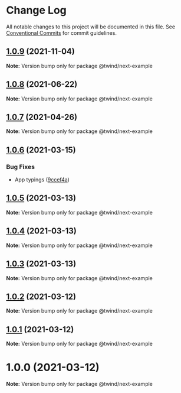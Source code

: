 # Change Log

All notable changes to this project will be documented in this file.
See [Conventional Commits](https://conventionalcommits.org) for commit guidelines.

## [1.0.9](https://github.com/tw-in-js/use-twind-with/compare/@twind/next-example@1.0.8...@twind/next-example@1.0.9) (2021-11-04)

**Note:** Version bump only for package @twind/next-example

## [1.0.8](https://github.com/tw-in-js/use-twind-with/compare/@twind/next-example@1.0.7...@twind/next-example@1.0.8) (2021-06-22)

**Note:** Version bump only for package @twind/next-example

## [1.0.7](https://github.com/tw-in-js/use-twind-with/compare/@twind/next-example@1.0.6...@twind/next-example@1.0.7) (2021-04-26)

**Note:** Version bump only for package @twind/next-example

## [1.0.6](https://github.com/tw-in-js/use-twind-with/compare/@twind/next-example@1.0.5...@twind/next-example@1.0.6) (2021-03-15)

### Bug Fixes

- App typings ([9ccef4a](https://github.com/tw-in-js/use-twind-with/commit/9ccef4af1a556c52ecfd826f4884400ac6fa0b07))

## [1.0.5](https://github.com/tw-in-js/use-twind-with/compare/@twind/next-example@1.0.4...@twind/next-example@1.0.5) (2021-03-13)

**Note:** Version bump only for package @twind/next-example

## [1.0.4](https://github.com/tw-in-js/use-twind-with/compare/@twind/next-example@1.0.3...@twind/next-example@1.0.4) (2021-03-13)

**Note:** Version bump only for package @twind/next-example

## [1.0.3](https://github.com/tw-in-js/use-twind-with/compare/@twind/next-example@1.0.2...@twind/next-example@1.0.3) (2021-03-13)

**Note:** Version bump only for package @twind/next-example

## [1.0.2](https://github.com/tw-in-js/use-twind-with/compare/@twind/next-example@1.0.1...@twind/next-example@1.0.2) (2021-03-12)

**Note:** Version bump only for package @twind/next-example

## [1.0.1](https://github.com/tw-in-js/use-twind-with/compare/@twind/next-example@1.0.0...@twind/next-example@1.0.1) (2021-03-12)

**Note:** Version bump only for package @twind/next-example

# 1.0.0 (2021-03-12)

**Note:** Version bump only for package @twind/next-example
